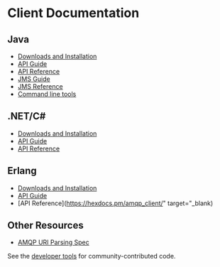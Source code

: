 <!--
Copyright (c) 2007-2020 Pivotal Software, Inc.

All rights reserved. This program and the accompanying materials
are made available under the terms of the under the Apache License,
Version 2.0 (the "License”); you may not use this file except in compliance
with the License. You may obtain a copy of the License at

https://www.apache.org/licenses/LICENSE-2.0

Unless required by applicable law or agreed to in writing, software
distributed under the License is distributed on an "AS IS" BASIS,
WITHOUT WARRANTIES OR CONDITIONS OF ANY KIND, either express or implied.
See the License for the specific language governing permissions and
limitations under the License.
-->

# Client Documentation

## Java

 * [Downloads and Installation](java-client.html)
 * [API Guide](api-guide.html)
 * [API Reference](&dir-current-javadoc;)
 * [JMS Guide](jms-client.html)
 * [JMS Reference](jms-client-compliance.html)
 * [Command line tools](java-tools.html)


## .NET/C#

 * [Downloads and Installation](dotnet.html)
 * [API Guide](dotnet-api-guide.html)
 * [API Reference](&url-dotnet-apidoc;/RabbitMQ.Client.html)

## Erlang

 * [Downloads and Installation](erlang-client.html)
 * [API Guide](erlang-client-user-guide.html)
 * [API Reference](https://hexdocs.pm/amqp_client/" target="_blank)

## Other Resources

* [AMQP URI Parsing Spec](uri-spec.html)

See the [developer tools](devtools.html) for community-contributed code.
